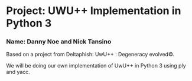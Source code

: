 # Project: UWU++ Implementation in Python 3
### Name: Danny Noe and Nick Tansino

Based on a project from Deltaphish: UwU++ : Degeneracy evolved©.

We will be doing our own implementation of UwU++ in Python 3 using ply and yacc.
